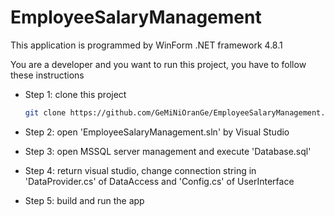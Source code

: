 # EmployeeSalaryManagement
This application is programmed by WinForm .NET framework 4.8.1

You are a developer and you want to run this project, you have to follow these instructions

* Step 1: clone this project
	```bash
	git clone https://github.com/GeMiNiOranGe/EmployeeSalaryManagement.git
	```
* Step 2: open 'EmployeeSalaryManagement.sln' by Visual Studio

* Step 3: open MSSQL server management and execute 'Database.sql'

* Step 4: return visual studio, change connection string in 'DataProvider.cs' of DataAccess and 'Config.cs' of UserInterface

* Step 5: build and run the app